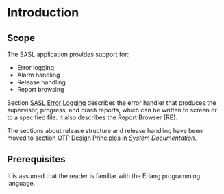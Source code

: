 <!--
%CopyrightBegin%

SPDX-License-Identifier: Apache-2.0

Copyright Ericsson AB 2023-2025. All Rights Reserved.

Licensed under the Apache License, Version 2.0 (the "License");
you may not use this file except in compliance with the License.
You may obtain a copy of the License at

    http://www.apache.org/licenses/LICENSE-2.0

Unless required by applicable law or agreed to in writing, software
distributed under the License is distributed on an "AS IS" BASIS,
WITHOUT WARRANTIES OR CONDITIONS OF ANY KIND, either express or implied.
See the License for the specific language governing permissions and
limitations under the License.

%CopyrightEnd%
-->
# Introduction

## Scope

The SASL application provides support for:

- Error logging
- Alarm handling
- Release handling
- Report browsing

Section [SASL Error Logging](error_logging.md) describes the error handler that
produces the supervisor, progress, and crash reports, which can be written to
screen or to a specified file. It also describes the Report Browser (RB).

The sections about release structure and release handling have been moved to
section [OTP Design Principles](`e:system:index.html`) in _System
Documentation_.

## Prerequisites

It is assumed that the reader is familiar with the Erlang programming language.
